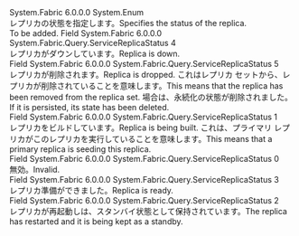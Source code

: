 <Type Name="ServiceReplicaStatus" FullName="System.Fabric.Query.ServiceReplicaStatus">
  <TypeSignature Language="C#" Value="public enum ServiceReplicaStatus" />
  <TypeSignature Language="ILAsm" Value=".class public auto ansi sealed ServiceReplicaStatus extends System.Enum" />
  <TypeSignature Language="DocId" Value="T:System.Fabric.Query.ServiceReplicaStatus" />
  <TypeSignature Language="VB.NET" Value="Public Enum ServiceReplicaStatus" />
  <TypeSignature Language="F#" Value="type ServiceReplicaStatus = " />
  <AssemblyInfo>
    <AssemblyName>System.Fabric</AssemblyName>
    <AssemblyVersion>6.0.0.0</AssemblyVersion>
  </AssemblyInfo>
  <Base>
    <BaseTypeName>System.Enum</BaseTypeName>
  </Base>
  <Docs>
    <summary>
      <para><span data-ttu-id="1c8d3-101">レプリカの状態を指定します。</span><span class="sxs-lookup"><span data-stu-id="1c8d3-101">Specifies the status of the replica.</span></span></para>
    </summary>
    <remarks>To be added.</remarks>
  </Docs>
  <Members>
    <Member MemberName="Down">
      <MemberSignature Language="C#" Value="Down" />
      <MemberSignature Language="ILAsm" Value=".field public static literal valuetype System.Fabric.Query.ServiceReplicaStatus Down = int32(4)" />
      <MemberSignature Language="DocId" Value="F:System.Fabric.Query.ServiceReplicaStatus.Down" />
      <MemberSignature Language="VB.NET" Value="Down" />
      <MemberSignature Language="F#" Value="Down = 4" Usage="System.Fabric.Query.ServiceReplicaStatus.Down" />
      <MemberType>Field</MemberType>
      <AssemblyInfo>
        <AssemblyName>System.Fabric</AssemblyName>
        <AssemblyVersion>6.0.0.0</AssemblyVersion>
      </AssemblyInfo>
      <ReturnValue>
        <ReturnType>System.Fabric.Query.ServiceReplicaStatus</ReturnType>
      </ReturnValue>
      <MemberValue>4</MemberValue>
      <Docs>
        <summary>
          <para><span data-ttu-id="1c8d3-102">レプリカがダウンしています。</span><span class="sxs-lookup"><span data-stu-id="1c8d3-102">Replica is down.</span></span></para>
        </summary>
      </Docs>
    </Member>
    <Member MemberName="Dropped">
      <MemberSignature Language="C#" Value="Dropped" />
      <MemberSignature Language="ILAsm" Value=".field public static literal valuetype System.Fabric.Query.ServiceReplicaStatus Dropped = int32(5)" />
      <MemberSignature Language="DocId" Value="F:System.Fabric.Query.ServiceReplicaStatus.Dropped" />
      <MemberSignature Language="VB.NET" Value="Dropped" />
      <MemberSignature Language="F#" Value="Dropped = 5" Usage="System.Fabric.Query.ServiceReplicaStatus.Dropped" />
      <MemberType>Field</MemberType>
      <AssemblyInfo>
        <AssemblyName>System.Fabric</AssemblyName>
        <AssemblyVersion>6.0.0.0</AssemblyVersion>
      </AssemblyInfo>
      <ReturnValue>
        <ReturnType>System.Fabric.Query.ServiceReplicaStatus</ReturnType>
      </ReturnValue>
      <MemberValue>5</MemberValue>
      <Docs>
        <summary>
          <para><span data-ttu-id="1c8d3-103">レプリカが削除されます。</span><span class="sxs-lookup"><span data-stu-id="1c8d3-103">Replica is dropped.</span></span> <span data-ttu-id="1c8d3-104">これはレプリカ セットから、レプリカが削除されていることを意味します。</span><span class="sxs-lookup"><span data-stu-id="1c8d3-104">This means that the replica has been removed from the replica set.</span></span> <span data-ttu-id="1c8d3-105">場合は、永続化の状態が削除されました。</span><span class="sxs-lookup"><span data-stu-id="1c8d3-105">If it is persisted, its state has been deleted.</span></span></para>
        </summary>
      </Docs>
    </Member>
    <Member MemberName="InBuild">
      <MemberSignature Language="C#" Value="InBuild" />
      <MemberSignature Language="ILAsm" Value=".field public static literal valuetype System.Fabric.Query.ServiceReplicaStatus InBuild = int32(1)" />
      <MemberSignature Language="DocId" Value="F:System.Fabric.Query.ServiceReplicaStatus.InBuild" />
      <MemberSignature Language="VB.NET" Value="InBuild" />
      <MemberSignature Language="F#" Value="InBuild = 1" Usage="System.Fabric.Query.ServiceReplicaStatus.InBuild" />
      <MemberType>Field</MemberType>
      <AssemblyInfo>
        <AssemblyName>System.Fabric</AssemblyName>
        <AssemblyVersion>6.0.0.0</AssemblyVersion>
      </AssemblyInfo>
      <ReturnValue>
        <ReturnType>System.Fabric.Query.ServiceReplicaStatus</ReturnType>
      </ReturnValue>
      <MemberValue>1</MemberValue>
      <Docs>
        <summary>
          <para><span data-ttu-id="1c8d3-106">レプリカをビルドしています。</span><span class="sxs-lookup"><span data-stu-id="1c8d3-106">Replica is being built.</span></span> <span data-ttu-id="1c8d3-107">これは、プライマリ レプリカがこのレプリカを実行していることを意味します。</span><span class="sxs-lookup"><span data-stu-id="1c8d3-107">This means that a primary replica is seeding this replica.</span></span></para>
        </summary>
      </Docs>
    </Member>
    <Member MemberName="Invalid">
      <MemberSignature Language="C#" Value="Invalid" />
      <MemberSignature Language="ILAsm" Value=".field public static literal valuetype System.Fabric.Query.ServiceReplicaStatus Invalid = int32(0)" />
      <MemberSignature Language="DocId" Value="F:System.Fabric.Query.ServiceReplicaStatus.Invalid" />
      <MemberSignature Language="VB.NET" Value="Invalid" />
      <MemberSignature Language="F#" Value="Invalid = 0" Usage="System.Fabric.Query.ServiceReplicaStatus.Invalid" />
      <MemberType>Field</MemberType>
      <AssemblyInfo>
        <AssemblyName>System.Fabric</AssemblyName>
        <AssemblyVersion>6.0.0.0</AssemblyVersion>
      </AssemblyInfo>
      <ReturnValue>
        <ReturnType>System.Fabric.Query.ServiceReplicaStatus</ReturnType>
      </ReturnValue>
      <MemberValue>0</MemberValue>
      <Docs>
        <summary>
          <para><span data-ttu-id="1c8d3-108">無効。</span><span class="sxs-lookup"><span data-stu-id="1c8d3-108">Invalid.</span></span></para>
        </summary>
      </Docs>
    </Member>
    <Member MemberName="Ready">
      <MemberSignature Language="C#" Value="Ready" />
      <MemberSignature Language="ILAsm" Value=".field public static literal valuetype System.Fabric.Query.ServiceReplicaStatus Ready = int32(3)" />
      <MemberSignature Language="DocId" Value="F:System.Fabric.Query.ServiceReplicaStatus.Ready" />
      <MemberSignature Language="VB.NET" Value="Ready" />
      <MemberSignature Language="F#" Value="Ready = 3" Usage="System.Fabric.Query.ServiceReplicaStatus.Ready" />
      <MemberType>Field</MemberType>
      <AssemblyInfo>
        <AssemblyName>System.Fabric</AssemblyName>
        <AssemblyVersion>6.0.0.0</AssemblyVersion>
      </AssemblyInfo>
      <ReturnValue>
        <ReturnType>System.Fabric.Query.ServiceReplicaStatus</ReturnType>
      </ReturnValue>
      <MemberValue>3</MemberValue>
      <Docs>
        <summary>
          <para><span data-ttu-id="1c8d3-109">レプリカ準備ができました。</span><span class="sxs-lookup"><span data-stu-id="1c8d3-109">Replica is ready.</span></span></para>
        </summary>
      </Docs>
    </Member>
    <Member MemberName="Standby">
      <MemberSignature Language="C#" Value="Standby" />
      <MemberSignature Language="ILAsm" Value=".field public static literal valuetype System.Fabric.Query.ServiceReplicaStatus Standby = int32(2)" />
      <MemberSignature Language="DocId" Value="F:System.Fabric.Query.ServiceReplicaStatus.Standby" />
      <MemberSignature Language="VB.NET" Value="Standby" />
      <MemberSignature Language="F#" Value="Standby = 2" Usage="System.Fabric.Query.ServiceReplicaStatus.Standby" />
      <MemberType>Field</MemberType>
      <AssemblyInfo>
        <AssemblyName>System.Fabric</AssemblyName>
        <AssemblyVersion>6.0.0.0</AssemblyVersion>
      </AssemblyInfo>
      <ReturnValue>
        <ReturnType>System.Fabric.Query.ServiceReplicaStatus</ReturnType>
      </ReturnValue>
      <MemberValue>2</MemberValue>
      <Docs>
        <summary>
          <para>
            <span data-ttu-id="1c8d3-110">レプリカが再起動しは、スタンバイ状態として保持されています。</span><span class="sxs-lookup"><span data-stu-id="1c8d3-110">The replica has restarted and it is being kept as a standby.</span></span>
            </para>
        </summary>
      </Docs>
    </Member>
  </Members>
</Type>